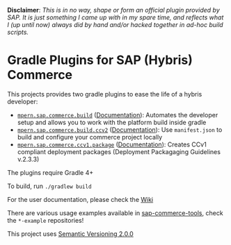 **Disclaimer**: *This is in no way, shape or form an official plugin provided by SAP. It is just something I came up with in my spare time,
and reflects what I (up until now) always did by hand and/or hacked together in ad-hoc build scripts.*

# Gradle Plugins for SAP (Hybris) Commerce

This projects provides two gradle plugins to ease the life of a hybris developer:

- [`mpern.sap.commerce.build`][build] ([Documentation][build-doc]): Automates the developer setup and allows you to work with the platform build inside gradle
- [`mpern.sap.commerce.build.ccv2`][ccv2] ([Documentation][ccv2-doc]): Use `manifest.json` to build and configure your commerce project locally
- [`mpern.sap.commerce.ccv1.package`][package] ([Documentation][package-doc]): Creates CCv1 compliant deployment packages (Deployment Packagaging Guidelines v.2.3.3)

The plugins require Gradle 4+

To build, run `./gradlew build`

For the user documentation, please check the [Wiki](https://github.com/sap-commerce-tools/commerce-gradle-plugin/wiki)

There are various usage examples available in [sap-commerce-tools][tools], check the `*-example` repositories!

This project uses [Semantic Versioning 2.0.0](https://semver.org/spec/v2.0.0.html)

[build]: https://plugins.gradle.org/plugin/mpern.sap.commerce.build
[build-doc]: https://github.com/sap-commerce-tools/commerce-gradle-plugin/wiki/Plugin-mpern.sap.commerce.build
[package]: https://plugins.gradle.org/plugin/mpern.sap.commerce.ccv1.package
[package-doc]: https://github.com/sap-commerce-tools/commerce-gradle-plugin/wiki/Plugin-mpern.sap.commerce.ccv1.package
[ccv2]: https://plugins.gradle.org/plugin/mpern.sap.commerce.build.ccv2
[ccv2-doc]: https://github.com/sap-commerce-tools/commerce-gradle-plugin/wiki/Plugin-mpern.sap.commerce.build.ccv2
[tools]:https://github.com/sap-commerce-tools
